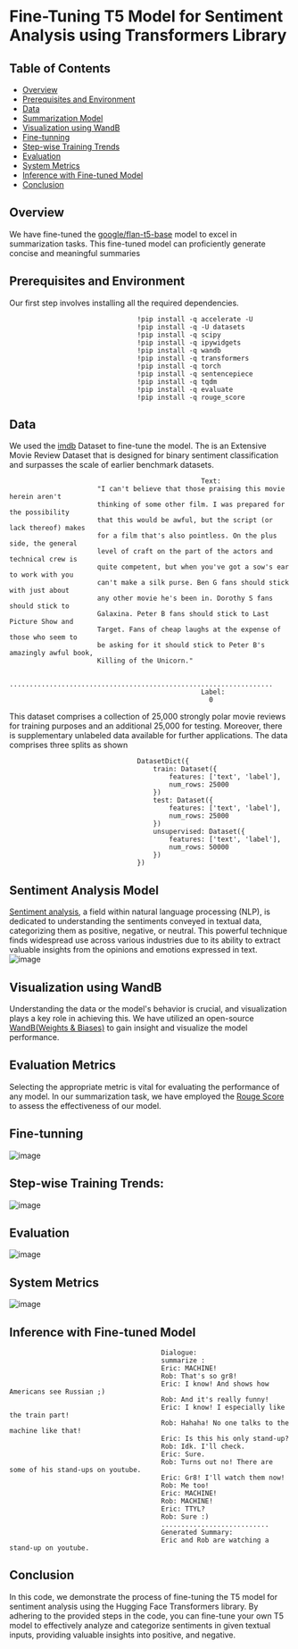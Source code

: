 
# Fine-Tuning T5 Model for Sentiment Analysis using Transformers Library

## Table of Contents

- [Overview](#Overview)
- [Prerequisites and Environment](#Prerequisites-and-Environment)
- [Data](#Data)
- [Summarization Model](#Summarization-Model)
- [Visualization using WandB](#Visualization-using-WandB)
- [Fine-tunning ](#Fine-tunning )
- [Step-wise Training Trends](#Step-wise-Training-Trends)
- [Evaluation](#Evaluation ) 
- [System Metrics](#System-Metrics)
- [Inference with Fine-tuned Model](#Inference-with-Fine-tuned-Model)
- [Conclusion](#Conclusion)

## Overview
We have fine-tuned the [google/flan-t5-base](https://huggingface.co/google/flan-t5-base) model to excel in summarization tasks. This fine-tuned model can proficiently generate concise and meaningful summaries
## Prerequisites and Environment
Our first step involves installing all the required dependencies.
                                    
                                    !pip install -q accelerate -U
                                    !pip install -q -U datasets
                                    !pip install -q scipy
                                    !pip install -q ipywidgets
                                    !pip install -q wandb
                                    !pip install -q transformers
                                    !pip install -q torch
                                    !pip install -q sentencepiece
                                    !pip install -q tqdm
                                    !pip install -q evaluate
                                    !pip install -q rouge_score
## Data 
We used the [imdb](https://huggingface.co/datasets/imdb) Dataset to fine-tune the model. The is an  Extensive Movie Review Dataset that is designed for binary sentiment classification and surpasses the scale of earlier benchmark datasets. 

                                                    Text: 
                          "I can't believe that those praising this movie herein aren't   
                          thinking of some other film. I was prepared for the possibility 
                          that this would be awful, but the script (or lack thereof) makes 
                          for a film that's also pointless. On the plus side, the general 
                          level of craft on the part of the actors and technical crew is 
                          quite competent, but when you've got a sow's ear to work with you 
                          can't make a silk purse. Ben G fans should stick with just about 
                          any other movie he's been in. Dorothy S fans should stick to 
                          Galaxina. Peter B fans should stick to Last Picture Show and 
                          Target. Fans of cheap laughs at the expense of those who seem to 
                          be asking for it should stick to Peter B's amazingly awful book, 
                          Killing of the Unicorn."
                                                    
                          ..................................................................
                                                    Label:
                                                      0

This dataset comprises a collection of 25,000 strongly polar movie reviews for training purposes and an additional 25,000 for testing. Moreover, there is supplementary unlabeled data available for further applications. The data comprises three splits as shown

                                    DatasetDict({
                                        train: Dataset({
                                            features: ['text', 'label'],
                                            num_rows: 25000
                                        })
                                        test: Dataset({
                                            features: ['text', 'label'],
                                            num_rows: 25000
                                        })
                                        unsupervised: Dataset({
                                            features: ['text', 'label'],
                                            num_rows: 50000
                                        })
                                    })





## Sentiment Analysis Model

[Sentiment analysis](https://huggingface.co/blog/sentiment-analysis-python), a field within natural language processing (NLP), is dedicated to understanding the sentiments conveyed in textual data, categorizing them as positive, negative, or neutral. This powerful technique finds widespread use across various industries due to its ability to extract valuable insights from the opinions and emotions expressed in text. 
![image](https://github.com/highplainscomputing/HPC_T5/assets/150230209/581d1dae-e13e-45c4-a189-f6d3867c917e)


## Visualization using WandB
Understanding the data or the model's behavior is crucial, and visualization plays a key role in achieving this. We have utilized an open-source [WandB(Weights & Biases)](https://wandb.ai/) to gain insight and visualize the model performance.

## Evaluation Metrics
Selecting the appropriate metric is vital for evaluating the performance of any model. In our summarization task, we have employed the [Rouge Score](https://huggingface.co/spaces/evaluate-metric/rouge) to assess the effectiveness of our model.
## Fine-tunning 
![image](https://github.com/highplainscomputing/HPC_T5/assets/150230209/d85cc958-bb99-4c9f-94a7-08a1351fbab4)
## Step-wise Training Trends:
![image](https://github.com/highplainscomputing/HPC_T5/assets/150230209/b24266e2-a55c-4970-b9c4-cf00eaeaa7e4)

## Evaluation 
![image](https://github.com/highplainscomputing/HPC_T5/assets/150230209/a1b1ec9c-80c8-409c-af3e-4b54890552b2)

## System Metrics
![image](https://github.com/highplainscomputing/HPC_T5/assets/150230209/4969d222-b526-4566-b866-e52c528cab9e)

## Inference with Fine-tuned Model
                                          Dialogue: 
                                          summarize : 
                                          Eric: MACHINE!
                                          Rob: That's so gr8!
                                          Eric: I know! And shows how Americans see Russian ;)
                                          Rob: And it's really funny!
                                          Eric: I know! I especially like the train part!
                                          Rob: Hahaha! No one talks to the machine like that!
                                          Eric: Is this his only stand-up?
                                          Rob: Idk. I'll check.
                                          Eric: Sure.
                                          Rob: Turns out no! There are some of his stand-ups on youtube.
                                          Eric: Gr8! I'll watch them now!
                                          Rob: Me too!
                                          Eric: MACHINE!
                                          Rob: MACHINE!
                                          Eric: TTYL?
                                          Rob: Sure :)
                                          ...........................
                                          Generated Summary:
                                          Eric and Rob are watching a stand-up on youtube.
## Conclusion

In this code, we demonstrate the process of fine-tuning the T5 model for sentiment analysis using the Hugging Face Transformers library. By adhering to the provided steps in the code, you can fine-tune your own T5 model to effectively analyze and categorize sentiments in given textual inputs, providing valuable insights into positive, and negative.

